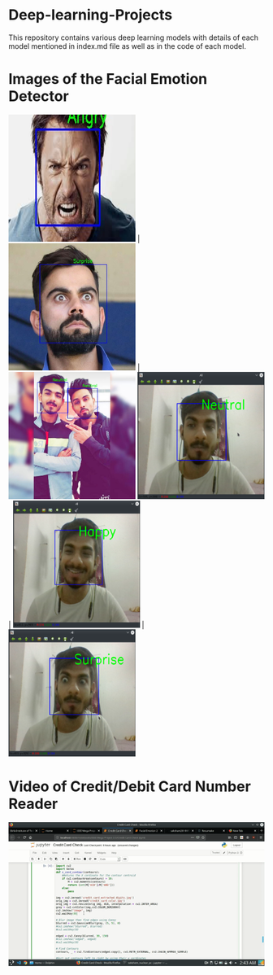 # Deep-learning-Projects
This repository contains various deep learning models with details of each model mentioned in index.md file as well as in the code of each model.
# Images of the Facial Emotion Detector 
<img src="Screenshots/screenshot3.jpg" height="250" width="250"> | <img src="Screenshots/screenshot2.jpg" width="250" height="250"> | <img src="Screenshots/screenshot1.jpg" width="250">
<img src="Screenshots/src1.png" width="250" height="250"> | <img src="Screenshots/src2.png" width="250" height="250"> | <img src="Screenshots/src3.png" width="250" height="250">
# Video of Credit/Debit Card Number Reader
<p align="center">
<img src="Screenshots/Demo.gif">
</p>
